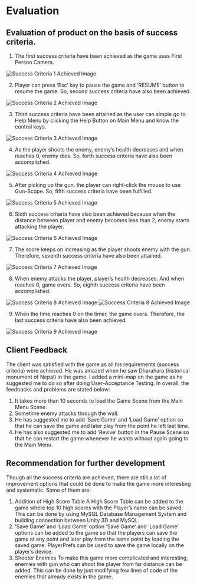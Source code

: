 # Evaluation

## Evaluation of product on the basis of success criteria.

1. The first success criteria have been achieved as the game uses First Person Camera. 

![Success Criteria 1 Achieved Image](../images/sc1.png)

2. Player can press ‘Esc’ key to pause the game and ‘RESUME’ button to resume the game. So, second success criteria have also been achieved.

![Success Criteria 2 Achieved Image](../images/sc2.png)

3. Third success criteria have been attained as the user can simple go to Help Menu by clicking the Help Button on Main Menu and know the control keys.

![Success Criteria 3 Achieved Image](../images/sc3.png)

4. As the player shoots the enemy, enemy’s health decreases and when reaches 0, enemy dies. So, forth success criteria have also been accomplished.

![Success Criteria 4 Achieved Image](../images/sc4.png)

5. After picking up the gun, the player can right-click the mouse to use Gun-Scope. So, fifth success criteria have been fulfilled.

![Success Criteria 5 Achieved Image](../images/sc5.png)

6. Sixth success criteria have also been achieved because when the distance between player and enemy becomes less than 2, enemy starts attacking the player.

![Success Criteria 6 Achieved Image](../images/sc6.png)

7. The score keeps on increasing as the player shoots enemy with the gun. Therefore, seventh success criteria have also been attained.

![Success Criteria 7 Achieved Image](../images/sc7.png)

8. When enemy attacks the player, player’s health decreases. And when reaches 0, game overs. So, eighth success criteria have been accomplished.

![Success Criteria 8 Achieved Image](../images/sc8a.png)
![Success Criteria 8 Achieved Image](../images/sc8b.png)

9. When the time reaches 0 on the timer, the game overs. Therefore, the last success criteria have also been achieved. 

![Success Criteria 9 Achieved Image](../images/sc9.png)

## Client Feedback
The client was satisfied with the game as all his requirements (success criteria) were achieved. He was amazed when he saw Dharahara (historical monument of Nepal) in the game. I added a mini-map on the game as he suggested me to do so after doing User-Acceptance Testing. In overall, the feedbacks and problems are stated below:
1.	It takes more than 10 seconds to load the Game Scene from the Main Menu Scene. 
2.	Sometime enemy attacks through the wall.
3.	He has suggested me to add ‘Save Game’ and ‘Load Game’ option so that he can save the game and later play from the point he left last time.   
4.	He has also suggested me to add ‘Revive’ button in the Pause Scene so that he can restart the game whenever he wants without again going to the Main Menu.

## Recommendation for further development

Though all the success criteria are achieved, there are still a lot of improvement options that could be done to make the game more interesting and systematic. Some of them are:
1.	Addition of High Score Table
A High Score Table can be added to the game where top 10 high scores with the Player’s name can be saved. This can be done by using MySQL Database Management System and building connection between Unity 3D and MySQL.
2.	‘Save Game’ and ‘Load Game’ option
‘Save Game’ and ‘Load Game’ options can be added to the game so that the players can save the game at any point and later play from the same point by loading the saved game. PlayerPrefs can be used to save the game locally on the player’s device.
3.	Shooter Enemies
To make this game more complicated and interesting, enemies with gun who can shoot the player from far distance can be added. This can be done by just modifying few lines of code of the enemies that already exists in the game.